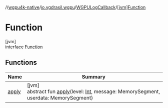 //[wgpu4k-native](../../../../index.md)/[io.ygdrasil.wgpu](../../index.md)/[WGPULogCallback](../index.md)/[[jvm]Function](index.md)

# Function

[jvm]\
interface [Function](index.md)

## Functions

| Name | Summary |
|---|---|
| [apply](apply.md) | [jvm]<br>abstract fun [apply](apply.md)(level: [Int](https://kotlinlang.org/api/core/kotlin-stdlib/kotlin/-int/index.html), message: MemorySegment, userdata: MemorySegment) |